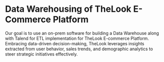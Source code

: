 # Data Warehousing of TheLook E-Commerce Platform 
 Our goal is to use an on-prem software for building a Data Warehouse along with Talend for ETL implementation for TheLook E-commerce Platform. Embracing data-driven decision-making, TheLook leverages insights extracted from user behavior, sales trends, and demographic analytics to steer strategic initiatives effectively.
